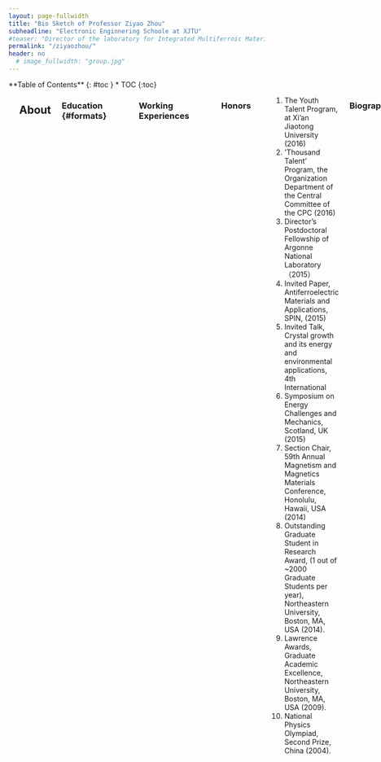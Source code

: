 ```yaml
---
layout: page-fullwidth
title: "Bio Sketch of Professor Ziyao Zhou"
subheadline: "Electronic Enginnering Schoole at XJTU"
#teaser: "Director of the laboratory for Integrated Multiferroic Materials and Devices"
permalink: "/ziyaozhou/"
header: no
  # image_fullwidth: "group.jpg"
---
```

<div class="row">
<div class="medium-4 medium-push-8 columns" markdown="1">
<div class="panel radius" markdown="1">
**Table of Contents**
{: #toc }
*  TOC
{:toc}
</div>
</div><!-- /.medium-4.columns -->



<div class="medium-8 medium-pull-4 columns" markdown="1">
<img src="{{ site.urlimg }}zyzpho.png" alt="">

## About

### Education   {#formats}
<hr>
<table style="border:none;background:none;">
<tr>
    <th>Ph.D.</th>
    <th>Electrical Engineering</th>
    <th>Northeastern University</th>
    <th>2014.04</th>
</tr>
<tr style="border:none;background:none;">
    <th>M.S.</th>
    <th>Physics</th>
    <th>Northeastern University</th>
    <th>2010.06</th>
</tr>
<tr style="border:none;background:none;">
    <th>B.S.</th>
    <th>Physics</th>
    <th>Peking University</th>
    <th>2008.06</th>
</tr>
</table >

### Working Experiences
<hr>
<table style="border:none;background:none;">
<tr>
    <th>Professor</th>
    <th>Xi'an Jiaotong University</th>
    <th>2016 to present</th>
</tr>
<tr style="border:none;background:none;">
    <th>Postdoctoral</th>
    <th>Argonne National Laboratory </th>
    <th>05/2015 to 01/2016</th>
</tr>
<tr style="border:none;background:none;">
    <th>Postdoctoral Fellowship</th>
    <th>Argonne National Laboratory</th>
    <th>05/2014 to 04/2015</th>
</tr>
</table >

### Honors
<hr>
<ol>
<li>The Youth Talent Program, at Xi’an Jiaotong University  (2016)</li>
<li>'Thousand Talent’ Program, the Organization Department of the Central Committee of the CPC (2016)</li>
<li>Director’s Postdoctoral Fellowship of Argonne National Laboratory （2015）</li>
<li>Invited Paper, Antiferroelectric Materials and Applications, SPIN, (2015)</li>
<li>Invited Talk, Crystal growth and its energy and environmental applications, 4th International </li>
<li>Symposium on Energy Challenges and Mechanics, Scotland, UK (2015)</li>
<li>Section Chair, 59th Annual Magnetism and Magnetics Materials Conference, Honolulu, Hawaii, USA (2014)</li>
<li>Outstanding Graduate Student in Research Award, (1 out of ~2000 Graduate Students per year), Northeastern University, Boston, MA, USA (2014).</li>
<li>Lawrence Awards, Graduate Academic Excellence, Northeastern University, Boston, MA, USA (2009).</li>
<li>National Physics Olympiad, Second Prize, China (2004). </li>
</ol>

### Biography

<p>  Dr. Ziyao Zhou is the professor at School of Electrical and Information Engineering, Integrated Multiferroic Materials and Devices at Xian Jiaotong Uinviersity. Dr. Zhou was the recipient of ‘The Youth Talent Program of Xi'an Jiaotong University. He obtained his Ph.D. degree from Northeastern University in Boston. Prior to joining XJTU, he completed Postdoctoral at Argonne National Laboratory and won the Argonne Director’s Postdoc Fellowship Award.</p>

## Skills Summary
<hr>
<ul>
<li>Material Fabrication: thin film/nanostructure deposition by Physical Vapor Deposition; wet-chemical deposition: Sol-gel, Spin-spray, and electroplating; Electrospinning; Atomic Layer Deposition.</li>
<li>Material Processing: Photolithography, E-beam lithography, Ion etching, ICP, dry-etch, Micro-/Nano-fabrication.</li>
<li>Material Characterization: XRD, XRF, SEM, AFM, Optical Microscope, Infrared Spectroscopy.</li>
<li>Electrical and magnetic measurements: VSM, SQUID, I-V, C-V, and magneto-resistivity measurements.</li>
<li>RF/Microwave Characterization: FMR, ESR, Network Analyzer.</li>
<li>Programming and Software Skills: C++/C (proficient), Matlab, Labview, and HFSS.</li>
</ul>

## Publications
<hr>
<ol>
<li><h5>Ziyao Zhou, M. Trassin, Y. Gao, Y. Gao, D. Chen, T. X. Nan, X. Yang, S. R. Bowden, D. T. Pierce, M. D. Stiles, J. Unguris, M. Liu, B. M. Howe, G. J. Brown, S. Salahuddin, R. Ramesh, N. X. Sun. “Probing electric field control of magnetism using ferromagnetic resonance” Nature Communication, 6, 6082 (2015).</h5></li>
<li><h5>Ziyao Zhou, M. Liu, T. X. Nan, B. M. Howe, G. J. Brown, and N. X. Sun. "Voltage tuning of ferromagnetic resonance with bistable magnetization switching in energy-efficient magnetoelectric composites," Advanced Materials, 25, 1435 - 1439 (2013).</h5></li>
<li><h5>Ziyao Zhou, Q. Yang, M. Liu, Z. Zhang, X. Zhang, D. Sun, T. Nan, N. Sun, X. Chen, “Antiferroelectric materials, applications and recent progress on multiferroic heterostructures”, SPIN, Invited Review, 05, 1530001 (2015).</h5></li>
<li><h5>Ziyao Zhou, B. Howe, M. Liu, T. X. Nan, X. Chen, K. Mahalingam, Nian. X. Sun, Gail J. Brown “Interfacial charge-mediated non-volatile magnetoelectric coupling in Co0.3Fe0.7/Ba0.6Sr0.4TiO3/Nb:SrTiO3 multiferroic heterostructures” Scientific Reports, 5, 7740 (2015).</h5></li>
<li><h5>Ziyao Zhou, T. X. Nan, M. Liu, X. Yang, Y. Gao, B. A. Assaf, H. Lin, S. Velu, X. J. Wang, H. S. Luo, J. Chen, S. Akhtar, E. Hu, R. Rajiv, K. Krishnan, S. Sreedhar, D. Heiman, B. M. Howe, G. J. Brown, and N. X. Sun. “Quantification of strain and charge co-mediated magnetoelectric coupling on ultra-thin Permalloy/PMN-PT interface” Scientific Reports, 4, 3688 (2014).</h5></li>
<li><h5>Ziyao Zhou, X. Xue, M. Zhu, Y. Zhang, W. Ren, T. X. Nan, N. X. Sun, M. Liu. “Electric field induced reversible 180º magnetization switching through tuning of interfacial exchange bias along magnetic easy-axis in multiferroic laminates”. Scientific Reports (In revision) (2015).</h5></li>
<li><h5>Ziyao Zhou, T. X. Nan, Y. Gao, X. Yang, S. Beguhn, M. Li, Y. Lu, J. L. Wang, M. Liu, K. Mahalingam, B. M. Howe, G. J. Brown, and N. X. Sun “Quantification of strain and charge co-mediated magnetoelectric coupling on ultra-thin Permalloy/PMN-PT interface”, Appl. Phys. Lett. 103, 232906 (2013).</h5></li>
<li><h5>Ziyao Zhou, X. Y. Zhang, T. F. Xie, T. X. Nan, Y. Gao, X. Yang, X. Y. He, P. S. Qiu, N. X. Sun, and D. Z. Sun. “Non-volatile tunable FeGaB/PSZT magnetic / antiferroelectric heterostructures with strong magnetoelectric coupling by antiferroelectric-ferroelectric phase transition”, Appl. Phys. Lett. 104, 012905 (2014).</h5></li>
<li><h5>Ziyao Zhou, S. Beguhn, J. Lou, S. Rand, M. Li, X. Yang, S. D. Li, M. Liu, and N. X. Sun. "Low moment NiCr radio frequency magnetic films for multiferroic heterostructures with strong magnetoelectric coupling", J. Appl. Phys. 111, 103915 (2012).</h5></li>
<li><h5>Ziyao Zhou, O. Obi, S. Beghun, T. X. Nan, S. Stoute, M. Liu, J. Lou, X. Yang, Y. Gao, M. Li, X. Xing, N. X. Sun, J. Warzywoda, A. Sacco Jr., T. Guo, C. W. Nan. "Growth behaviors and characteristics of low temperature spin-sprayed ZnO and Al-doped ZnO microstructures", J Mater Sci: Mater Electron, 12, 1056 (2013).</h5></li>
<li><h5>Ziyao Zhou, O. Obi, T. X. Nan, S. Beguhn, J. Lou, X. Yang, Y. Gao, M. Li, S. Rand, H. Lin, N. X. Sun, G. Esteves, K. Nittala, J. L. Jones, K. Mahalingam, M. Liu, and G. J. Brown. "Low-Temperature Spin Spray Deposited Ferrite-Piezoelectric Thin Film multiferroic Heterostructures with Strong Magnetoelectric Coupling", J Mater Sci: Mater Electron, (2014).</h5></li>
<li><h5>Ziyao Zhou, X. J. Wang, S. Behugn, M. Liu, H. Lin, X. Yang, Y. Gao, T. X. Nan, X. Xing, Z. Hu, N. X. Sun “Growth behaviors and characteristics of low temperature spin-sprayed NiZn ferrite”, J Mater Sci: Mater Electron, 1-5 (2014).</h5></li>
<li><h5>Y. Ma, P. Qiu, D. Xu, J. Lin, Y. Tang, F. Wang, X. He, Ziyao Zhou, N. X. Sun, X. Zhang, Y. Zhou, D. Z. Sun, “Controllable synthesis and upconversion luminescenceof NaYF 4: Yb 3+, Er 3+ nanocrystals”, Ceramics International, (2015).</h5></li>
<li><h5>X. Y. Zhang, Y. R. Ma, X. Y. He, Y. Zhou, Q. R. Yao, F. F. Wang, Y. X. Tang, X. Tang, Z. Zhou, P. S. Qiu, N. X. Sun and D. Z. Sun, “Magnetic and electrical properties of Zr-rich (1-x)PZT+xBiFeO3 Ceramics”, Ferroelectrics, in press (2015)</h5></li>
<li><h5>M. Zhu, T. Nan, M. Liu, W. Ren, Z. Zhou, Nian Sun, “Voltage tuning of ferromagnetic resonance and linewidth in spinel ferrite/ferroelectric multiferroic heterostructures”, IEEE magnetics letters, Volume:PP Issue:99</h5></li>
<li><h5>Y. Ma, P. Qiu, D. Xu, J. Lin, Y. Tang, F. Wang, X. He, Ziyao Zhou, N. Sun, X. Zhang, Y. Zhou, D. Sun, “Controllable synthesis and up conversion luminescence of NaYF 4: Yb 3+, Er 3+ nanocrystals”, Ceramics International, In press (2015).</h5></li>
<li><h5>M. Li, Z. Zhou, M. Liu, J. Lou, D. E. Oates, G. F. Dionne, M. L. Wang and N. X. Sun, "Novel NiZnAl-ferrites and strong magnetoelectric coupling in NiZnAl-ferrite / PZT multiferroic heterostructures", J. Phys. D: Appl. Phys. 46, 275001 (2013).</h5></li>
<li><h5>T. X. Nan, Z. Zhou, J. Lou, M. Liu, X. Yang, Y. Gao, S. Rand and N. X. Sun, "Voltage Impulse Induced Bistable Magnetization Switching In Multiferroic Heterostructures", Appl. Phys. Lett. 100, 132409 (2012).</h5></li>
<li><h5>S. Beguhn, Z. Zhou, S. Rand, Xi Yang, Jing Lou and Nian X. Sun, "A new highly sensitive broadband ferromagnetic resonance measurement system with lock-in detection", J. Appl. Phys, 111, 07A503 (2012).</h5></li>
<li><h5>Y. Gao, S. Zare, M. Onabajo, M. Li, Z. Zhou, T. Nan, X. Yang, M. Liu, K. Mahalingam, B. M Howe, J. G. Jones, G. J Brown, N. X. Sun “Power-efficient voltage tunable RF integrated magnetoelectric inductors with FeGaB/Al2O3 multilayer films”, Microwave Symposium (IMS), IEEE MTT-S International (2014).</h5></li>
<li><h5>Y. Gao, S. Zare, X. Yang, T. X. Nan, Z. Y. Zhou, M. Onabajo, M. Liu, A. Aronow, K. Mahalingam, B. M. Howe, G. J. Brown, and N. X. Sun, "Significantly Enhanced Inductance and Quality Factor of GHz Integrated Magnetic Solenoid Inductors with FeGaB/Al2O3 Multilayer Films", IEEE Transactions on Electron Devices, 61, 1470 (2014).</h5></li>
<li><h5>S. D. Li, H. Du, Q. Xue, X. Gao, Y. Zhang, W. Shao, T. Nan, Z. Zhou, and N. X. Sun, "Large E-field tunability of microwave ferromagnetic properties in Fe59.3Co28.0Hf12.7/PZN-PT multiferroic composites", J. Appl. Phys. 115, 17C723 (2014).</h5></li>
<li><h5>S. Li, H. Du, Y. Zhang, Q. Xue, X. Gao, W. Shao, Z. Zhou, T. Nan and N. X. Sun, "Quasi magnetic isotropy and microwave performance of FeCoB multilayer laminated by uniaxial anisotropic layers", J. Appl. Phys. 115, 17A310 (2014).</h5></li>
<li><h5>Y. Gao, S. Zare, X. Yang, T. X. Nan, Z. Y. Zhou, M. Onabajo, Kevin P. O'Brien, Umesh Jalan, Mohammed EI-tatani, Paul Fisher, M. Liu, A. Aronow, K. Mahalingam, B. M. Howe, G. J. Brown, and N. X. Sun, "High Q Integrated GHz Magnetic Transformers with FeGaB/Al2O3 Multilayer Films for RFIC Applications", J. Appl. Phys, 115, 17E714 (2014).</h5></li>
<li><h5>X. Yang, Y. Gao, J. Wu, Z. Zhou, S. Beguhn, T. Nan, N. X. Sun. “Voltage Tunable Multiferroic Phase Shifter With YIG/PMN-PT Heterostructure”, IEEE Microwave and wireless components letters, Vol. 24, 191-193 (2014).</h5></li>
<li><h5>X. Yang , J. Wu, Y. Gao, T. X. Nan, Z. Zhou, S. Beguhn , M. Liu, and N. X. Sun, "Compact and Low Loss Phase Shifter With Low Bias Field Using Partially Magnetized Ferrite", IEEE Trans Magn. 49, 3882 (2013).</h5></li>
<li><h5>X. Yang, Y. Gao, J. Wu, S. Beguhn, T. Nan, Z. Zhou, M. Liu, and N.X. Sun, "Dual H-and E-Field Tunable Multiferroic Bandpass Filter at Ku Band Using Partially Magnetized Spinel Ferrites", IEEE Trans. Magn. 49, 5485 (2013).</h5></li>
<li><h5>S. D. Li, M. Liu, W. Q. Shao, J. Xu, S. Chen, Z. Zhou, T. X. Nan, Nian X. Sun, and Jenq-Gong Duh, "Large E-field tunability of microwave ferromagnetic properties in Fe50Co50-Hf/lead zinc niobate-lead titanate multiferroic laminates", J. Appl. Phys. 113, 17C727 (2013).</h5></li>
<li><h5>X. Yang, J. Wu, S. Beguhn, T. Nan, Y. Gao, Z. Zhou, and N. X. Sun, "Tunable Bandpass Filter Using Partially Magnetized Ferrites With High Power Handling Capability", IEEE Microwave and Wireless Components Letters, 23, 184 (2013).</h5></li>
<li><h5>X. Yang, J. Wu, S. Beguhn, Z. Y. Zhou, J. Lou, N. X. Sun, “Novel C-band tunable bandpass filter with low bias magnetic fields using partially magnetized ferrites”, Microwave Symposium Digest (MTT), IEEE MTT-S International, (2012).</h5></li>
<li><h5>L. Chao, A. Sharma, M. N. Afsar, O. Obi, Z. Zhou, and N. X. Sun, "Permittivity and Permeability Measurement of Spin-Spray Deposited Ni-Zn-Ferrite Thin Film Sample", IEEE Trans. Magn. 48, 4085 (2012).</h5></li>
<li><h5>M. Liu, S. D. Li, Z. Zhou, S. Beguhn, J. Lou, F. Xu, T. J. Lu, and N. X. Sun, "Electrically induced enormous magnetic anisotropy in Terfenol-D/lead zinc niobate-lead titanate multiferroic heterostructures", J. Appl. Phys. 112, 063917 (2012).</h5></li>
<li><h5>S. D. Li, M. Liu, J. Lou, X. Xing, Z. J. Su, Z. Zhou, F. Xu, J. G. Duh, and N. X. Sun "High In-Plane Magnetic Anisotropy and Microwave Frequency Performance of Soft Magnetic Fe50Co50-Al2O3 Films Prepared by Modified Composition Gradient Sputtering", IEEE Trans. Magn. 47, 3935 (2011).</h5></li>
<li><h5>N. Li, M. Liu, Z. Zhou, N. X. Sun, D. V. B. Murthy, G. Srinivasan, T. M. Klein, V. M. Petrov, and A. Gupta, "Electrostatic tuning of ferromagnetic resonance and magnetoelectric interactions in ferrite-piezoelectric heterostructures grown by chemical vapor deposition ", Appl. Phys. Lett. 99, 192502 (2011).</h5></li>
<li><h5>T. G. Gao, J. M. Yi, Z. Zhou and X. D. Hu, “First Principles Study of Aluminium Vacancy in Wurtzite Aluminium Nitride”, Chin. Phys. Lett. 25 2989 (2008).</h5></li>
</ol>

## Conferences (Partial)
<hr>
<ul>
<li><h5>Ziyao Zhou et al. “Voltage Tuning of Ferromagnetic Resonance with Bistable Magnetization Switching in Energy-Efficient Magnetoelectric Composites.” 58th Conference on Magnetism and Magnetic Materials, November 2013, Danver, Colorado, USA.</h5></li>
<li><h5>Ziyao Zhou et al. “Strong magnetoelectric coupling in FeGaB/PSZT magnetoelectric/antiferroelectric heterostructures during antiferroelectric-ferroelectric phase transition”, 58th Conference on Magnetism and Magnetic Materials, November 2013, Danver, Colorado, USA.</h5></li>
<li><h5>Ziyao Zhou et al. “Precise Quantification of Charge Mediated Magnetoelectric Coupling Strength in Magnetic/Dielectric Thin Film Heterostructures”, Materials Science &amp; Technology, October 2013, Montreal, Quebec, Canada.</h5></li>
<li><h5>Ziyao Zhou et al. “Low-temperature Spin Spray Deposited Ferrite/Piezoelectric Thin Film Multiferroic Heterostructures with Strong Magnetoelectric Coupling”, Materials Science &amp; Technology, October 2013, Montreal, Quebec, Canada.</h5></li>
<li><h5>Ziyao Zhou et al. “Voltage tuning of ferromagnetic resonance with bistable magnetization switching in energy-efficient magnetoelectric composites”, 12th Joint MMM/Intermag Conference, January, 2013, Chicago, Illinois, USA.</h5></li>
<li><h5>Ziyao Zhou et al. "Low-Temperature Spin Spray Deposited Ferrite-Piezoelectric Thin Film multiferroic Heterostructures with Strong Magnetoelectric Coupling", the International Magnetics Conference, May 2012, Vancouver, Canada.</h5></li>
<li><h5>Ziyao Zhou et al. "Growth behaviors and characteristics of low temperature spin-sprayed Al-doped ZnO microstructures", Materials Science &amp; Technology, October 2012, Pittsburgh, Pennsylvania, USA.</h5></li>
<li><h5>Ziyao Zhou et al. "Voltage Impulse Induced Bistable Magnetization Switching and Giant Converse Magnetoelectric Coupling and in FeGaB/Pb(Zn1/3Nb2/3)O3-6%PbTiO3 Multiferroic Heterostructures", Materials Science &amp; Technology, October 2012, Pittsburgh, Pennsylvania, USA.</h5></li>
<li><h5>Ziyao Zhou et al. "Strong Magnetoelectric Coupling in Low-Temperature Synthesized Fe3O4/ZnO Thin Film Multiferroic Heterostructures", Materials Science &amp; Technology, October 2012, Pittsburgh, Pennsylvania, USA.</h5></li>
<li><h5>Ziyao Zhou et al. “Novel Low Magnetization NiCr RF Magnetic Films for Multiferroic Heterostructures with Strong Magnetoelectric Coupling”, 56th Conference on Magnetism and Magnetic Materials, November 2011, Scottsdale, Arizona, USA.</h5></li>
<li><h5>Ziyao Zhou et al. “Characterizaion of low temperature spin-sprayed ZnO microstructures”, MRS Fall Meeting, November 2011, Boston, MA, USA.</h5></li>
<li><h5>Ziyao Zhou et al. “Novel Low Magnetization NiCr RF Magnetic Films for Multiferroic Heterostructures with Strong Magnetoelectric Coupling”, MRS Fall Meeting, November 2011, Boston, MA, USA.</h5></li>
<li><h5>Ziyao Zhou et al. "Low moment NiCr radio frequency magnetic films for multiferroic heterostructures with strong magnetoelectric coupling," 56th Conference on Magnetism and Magnetic Materials, November 2011, Scottsdale, Arizona, USA. </h5></li>
<li><h5>T. Nan, Z. Zhou, M. Liu, Y. Gao and N.X. Sun. “Quantification of strain and charge co-mediated magnetoelectric coupling on ultra-thin Permalloy/PMN-PT interface”, 59th Conference on Magnetism and Magnetic Materials, November 2014, Hawaii, USA</h5></li>
<li><h5>Y. Gao, S. Zare, X. Yang, T. Nan, Z. Zhou, M. Onabajo and N. Sun. “GHz Integrated Magnetic Inductors with FeGaB/Al2O3 Multilayer Films for Significant Inductance and Quality Factor Enhancement”, 58th Conference on Magnetism and Magnetic Materials, November 2013, Danver, Colorado, USA.</h5></li>
<li><h5>Y. Gao, S. Zare, X. Yang, T. Nan, Z. Zhou, M. Onabajo and N. Sun, “High Q Integrated GHz Magnetic Transformers with FeGaB/Al2O3 Multilayer Films for RFIC Applications”, 58th Conference on Magnetism and Magnetic Materials, November 2013, Danver, Colorado, USA.</h5></li>
<li><h5>S. Li H. Du, Y. Zhang, Q. Xue, X. Gao, W. Shao, Z. Zhou, T. Nan and N. Sun. Quasi magnetic isotropy and microwave performance of FeCoB multilayers laminated by uniaxial anisotropic films, 58th Conference on Magnetism and Magnetic Materials, November 2013, Danver, Colorado, USA.</h5></li>
<li><h5>S. Li, H. Du, Q. Xue, X. Gao, Y. Zhang, W. Shao, T. Nan, Z. Zhou and N. Sun, “Large E-field tunability of ferromagnetic resonance frequency in Fe59.3Co28.0Hf12.7/PZN-PT multiferroic composites”, 58th Conference on Magnetism and Magnetic Materials, November 2013, Danver, Colorado, USA.</h5></li>
<li><h5>Z. Chen, X. Wang, H. Lin, Z. Zhou, T. Nan, C. Parini and N. Sun, “UHF Tuneable Compact Antennas with Co2Z Hexaferrite Substrate”, 58th Conference on Magnetism and Magnetic Materials, November 2013, Danver, Colorado, USA.</h5></li>
<li><h5>S. Li, M. Liu, J. Lou, S. Xu, Z. Wang, W. Shao, S. Chen, L. Xia, T. Nan, Z. Zhou, N. Sun and J. Duh, “Stress Competition and Vortex Magnetic Anisotropy in FeCoAlO High-frequency Soft Magnetic Films with Gradient Al-O Contents”, 12th Joint MMM/Intermag Conference, January 2013, Chicago, Illinois, USA.</h5></li>
<li><h5>Y. Gao, X. Yang, T. Nan, Z. Zhou and N. Sun “Voltage Tunable RF Integrated Multiferroic Inductors with FeCoB/Al2O3 Multilayer Films.”, 12th Joint MMM/Intermag Conference, January 2013, Chicago, Illinois, USA.</h5></li>
<li><h5>M. Liu, Z. Zhou, B. Howe, G. J. Brown and N. X. Sun, “Wide/narrow band voltage tuning of FMR with bistable magnetization switching in energy-efficient microwave magnetoelectric composites”, 12th Joint MMM/Intermag Conference, January 2013, Chicago, Illinois, USA.</h5></li>
<li><h5>S. Li, M. Liu, J. Lou, L. Wang, W. Shao, S. Xu, S. Chen, L. Xia, T. Nan, Z. Zhou, N. Sun and J. Duh, “Large E-field tunability of microwave ferromagnetic properties in Fe50Co50-Hf/PZN-PT multiferroic composites”, 12th Joint MMM/Intermag Conference, January 2013, Chicago, Illinois, USA.</h5></li>
<li><h5>L. Chao, S. Stoute, Z. Zhou, M. N. Afsar and N.X. Sun, “Microwave Permittivity and Permeability of Spin-Spray Deposited Ni-Zn-Ferrite Thin Film Sample”, 12th Joint MMM/Intermag Conference, January 2013, Chicago, Illinois, USA.</h5></li>
<li><h5>X. Yang, J. Wu, S. Beguhn, Z. Zhou, J. Lou and N. Sun, “Novel C-band tunable bandpass filter with low bias magnetic fields using partially magnetized ferrites”, the International Magnetics Conference, May 2012, Vancouver, Canada.</h5></li>
<li><h5>T. Nan, Z. Zhou, J. Lou, X. Yang, S. Rand, Y. Gao and N. Sun, “Bistable Switching Of Magnetization By Voltage Impulse In FeGaB/PZT Multiferroic Heterostructures”, the International Magnetics Conference, May 2012, Vancouver, Canada.</h5></li>
<li><h5>O. Obi, Z. Zhou, S. Beguhn, S. Rand, M. Liu and N. Sun, Strong magnetoelectric coupling in low temperature synthesized Fe3O4/ZnO thin film multiferroic heterostructures”, the International Magnetics Conference, May 2012, Vancouver, Canada.</h5></li>
<li><h5>L. Chao, A. Sharma, M. Afsar, O. Obi, Z. Zhou and N. Sun, “Permittivity and Permeability Measurement of Spin-spray Deposited NiZn-Ferrite Thin Film Sample from 18 to 40 GHz”, the International Magnetics Conference, May 2012, Vancouver, Canada.</h5></li>
<li><h5>S. Beguhn, Z. Zhou, S. Rand, X. Yang, J. Lou and N. Sun. “Highly Sensitive Broadband RF/Microwave Magnetic Measurement System with Lock-in Detection.” 56th Conference on Magnetism and Magnetic Materials, November 2011, Scottsdale, Arizona, USA.</h5></li>
<li><h5>M. Li, Z. Zhou, J. Lou, M. Liu and N. Sun, Large Magnetoelectric Coupling Effect at Ni0.65Zn0.35Fe2-xAlxO4/PZT(Lead Zirconate Titanate) Multiferroic Heterostructures, MRS Fall Meeting, November, 2011, Boston, MA, USA.</h5></li>
</ul>

## Patents
<hr>
<ul>
<li><h5>Ogheneyunume Obi, Ziyao Zhou, Nian X. Sun. Spin spray deposited Ni-Zn spinel ferrite. Patent in application.</h5></li>
<li><h5>Xing Chen, Garrett Grock, Victor Vajda, Ziyao Zhou, Integrated System for High Aspect Ratio Metal Oxide Nanofiber Production. Patent in application</h5></li>
</ul>

## Contact 
<hr>
<dl>
<dt><h3>Ziyao Zhou</h3></dt>
<dd>
<p>School of Electronic and Information Engineering </p>
<p>Xi'an Jiaotong University </p>
<p>28 W. Xianning Rd.</p>
<p>Xi'an, Shannxi 710049, China </p>
<p>Email: ziyaozhou@xjtu.edu.cn </p>

</dd>
</dl>


</div><!-- /.medium-8.columns -->
</div><!-- /.row -->

 [1]: http://kramdown.gettalong.org/converter/html.html#toc
 [2]: {{ site.url }}/blog/
 [3]: http://srobbin.com/jquery-plugins/backstretch/
 [4]: #
 [5]: #
 [6]: #
 [7]: #
 [8]: #
 [9]: #
 [10]: #
